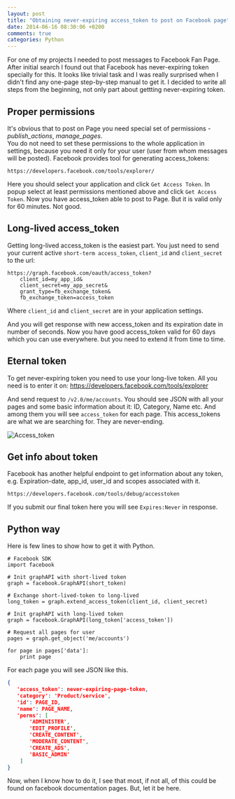 ```yaml
---
layout: post
title: "Obtaining never-expiring access_token to post on Facebook page"
date: 2014-06-16 08:30:06 +0200
comments: true
categories: Python
---
```

For one of my projects I needed to post messages to Facebook Fan Page.
After initial search I found out that Facebook has never-expiring token specially for this.
It looks like trivial task and I was really surprised when I didn't find any one-page step-by-step manual to get it.
I decided to write all steps from the beginning, not only part about gettting never-expiring token.
<!-- more -->

## Proper permissions
It's obvious that to post on Page you need special set of permissions - _publish_actions_, _manage_pages_.</br>
You do not need to set these permissions to the whole application in settings, because you need it only for your user (user from whom messages will be posted). 
Facebook provides tool for generating access_tokens:

    https://developers.facebook.com/tools/explorer/

Here you should select your application and click `Get Access Token`. In popup select at least permissions mentioned above and click `Get Access Token`.
Now you have access_token able to post to Page. But it is valid only for 60 minutes. Not good.

## Long-lived access_token
Getting long-lived access_token is the easiest part. You just need to send your current active `short-term access_token`, `client_id` and `client_secret` to the url:

    https://graph.facebook.com/oauth/access_token?
        client_id=my_app_id&
        client_secret=my_app_secret&
        grant_type=fb_exchange_token&
        fb_exchange_token=access_token

Where `client_id` and `client_secret` are in your application settings.

And you will get response with new access_token and its expiration date in number of seconds.
Now you have good access_token valid for 60 days which you can use everywhere. but you need to extend it from time to time.

## Eternal token
To get never-expiring token you need to use your long-live token.
All you need is to enter it on: 
    https://developers.facebook.com/tools/explorer

And send request to `/v2.0/me/accounts`. You should see JSON with all your pages and some basic information about it: ID, Category, Name etc. And among them you will see `access_token` for each page. This access_tokens are what we are searching for. They are never-ending. 

![Access_token](/images/token.png 'https://developers.facebook.com/tools/explorer')


## Get info about token
Facebook has another helpful endpoint to get information about any token, e.g. Expiration-date, app_id, user_id and scopes associated with it.

    https://developers.facebook.com/tools/debug/accesstoken

If you submit our final token here you will see `Expires:Never` in response.

## Python way
Here is few lines to show how to get it with Python.



    # Facebook SDK
    import facebook

    # Init graphAPI with short-lived token
    graph = facebook.GraphAPI(short_token)

    # Exchange short-lived-token to long-lived
    long_token = graph.extend_access_token(client_id, client_secret)
  
    # Init graphAPI with long-lived token
    graph = facebook.GraphAPI(long_token['access_token'])

    # Request all pages for user
    pages = graph.get_object('me/accounts')

    for page in pages['data']:
        print page


For each page you will see JSON like this. 

``` json 
{
   'access_token': never-expiring-page-token,
   'category': 'Product/service',
   'id': PAGE_ID,
   'name': PAGE_NAME,
   'perms': [
       'ADMINISTER', 
       'EDIT_PROFILE',
       'CREATE_CONTENT',
       'MODERATE_CONTENT',
       'CREATE_ADS',
       'BASIC_ADMIN'
    ]
}
```

Now, when I know how to do it, I see that most, if not all, of this could be found on facebook documentation pages.
But, let it be here.

